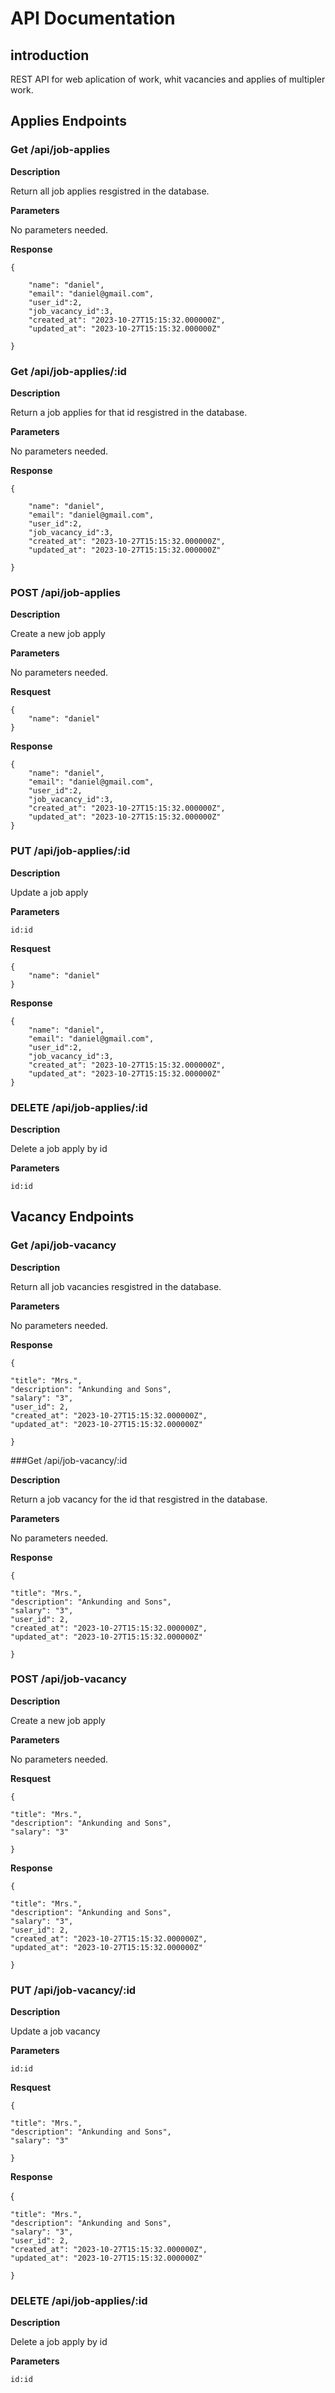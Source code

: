 # API Documentation

## introduction

REST API for web aplication of work, whit vacancies and applies of multipler work.

## Applies Endpoints

### Get /api/job-applies

**Description**

Return all job applies resgistred in the database.

**Parameters**

No parameters needed.

**Response**

    {

        "name": "daniel",
        "email": "daniel@gmail.com",
        "user_id":2,
        "job_vacancy_id":3,
        "created_at": "2023-10-27T15:15:32.000000Z",
        "updated_at": "2023-10-27T15:15:32.000000Z"

    }

### Get /api/job-applies/:id

**Description**

Return a job applies for that id resgistred in the database.

**Parameters**

No parameters needed.

**Response**

    {

        "name": "daniel",
        "email": "daniel@gmail.com",
        "user_id":2,
        "job_vacancy_id":3,
        "created_at": "2023-10-27T15:15:32.000000Z",
        "updated_at": "2023-10-27T15:15:32.000000Z"

    }

### POST /api/job-applies

**Description**

Create a new job apply

**Parameters**

No parameters needed.

**Resquest**

    {
        "name": "daniel"
    }

**Response**

    {
        "name": "daniel",
        "email": "daniel@gmail.com",
        "user_id":2,
        "job_vacancy_id":3,
        "created_at": "2023-10-27T15:15:32.000000Z",
        "updated_at": "2023-10-27T15:15:32.000000Z"
    }

### PUT /api/job-applies/:id

**Description**

Update a job apply

**Parameters**

    id:id

**Resquest**

    {
        "name": "daniel"
    }

**Response**

    {
        "name": "daniel",
        "email": "daniel@gmail.com",
        "user_id":2,
        "job_vacancy_id":3,
        "created_at": "2023-10-27T15:15:32.000000Z",
        "updated_at": "2023-10-27T15:15:32.000000Z"
    }

### DELETE /api/job-applies/:id

**Description**

Delete a job apply by id

**Parameters**

    id:id

## Vacancy Endpoints

### Get /api/job-vacancy

**Description**

Return all job vacancies resgistred in the database.

**Parameters**

No parameters needed.

**Response**

    {

    "title": "Mrs.",
    "description": "Ankunding and Sons",
    "salary": "3",
    "user_id": 2,
    "created_at": "2023-10-27T15:15:32.000000Z",
    "updated_at": "2023-10-27T15:15:32.000000Z"

    }

###Get /api/job-vacancy/:id

**Description**

Return a job vacancy for the id that resgistred in the database.

**Parameters**

No parameters needed.

**Response**

    {

    "title": "Mrs.",
    "description": "Ankunding and Sons",
    "salary": "3",
    "user_id": 2,
    "created_at": "2023-10-27T15:15:32.000000Z",
    "updated_at": "2023-10-27T15:15:32.000000Z"

    }

### POST /api/job-vacancy

**Description**

Create a new job apply

**Parameters**

No parameters needed.

**Resquest**

    {

    "title": "Mrs.",
    "description": "Ankunding and Sons",
    "salary": "3"

    }

**Response**

    {

    "title": "Mrs.",
    "description": "Ankunding and Sons",
    "salary": "3",
    "user_id": 2,
    "created_at": "2023-10-27T15:15:32.000000Z",
    "updated_at": "2023-10-27T15:15:32.000000Z"

    }

### PUT /api/job-vacancy/:id

**Description**

Update a job vacancy

**Parameters**

    id:id

**Resquest**

    {

    "title": "Mrs.",
    "description": "Ankunding and Sons",
    "salary": "3"

    }

**Response**

{

    "title": "Mrs.",
    "description": "Ankunding and Sons",
    "salary": "3",
    "user_id": 2,
    "created_at": "2023-10-27T15:15:32.000000Z",
    "updated_at": "2023-10-27T15:15:32.000000Z"

    }

### DELETE /api/job-applies/:id

**Description**

Delete a job apply by id

**Parameters**

    id:id
